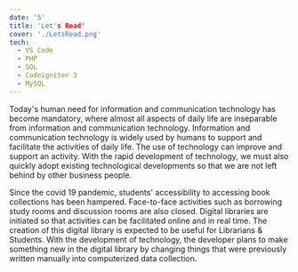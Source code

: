 ```yaml
---
date: '5'
title: 'Let's Read'
cover: './LetsRead.png'
tech:
  - VS Code
  - PHP
  - SQL
  - Codeigniter 3
  - MySQL
---
```


Today's human need for information and communication technology has become mandatory, where almost all aspects of daily life are inseparable from information and communication technology. Information and communication technology is widely used by humans to support and facilitate the activities of daily life. The use of technology can improve and support an activity. With the rapid development of technology, we must also quickly adopt existing technological developments so that we are not left behind by other business people.

Since the covid 19 pandemic, students' accessibility to accessing book collections has been hampered. Face-to-face activities such as borrowing study rooms and discussion rooms are also closed. Digital libraries are initiated so that activities can be facilitated online and in real time. The creation of this digital library is expected to be useful for Librarians & Students. With the development of technology, the developer plans to make something new in the digital library by changing things that were previously written manually into computerized data collection.

